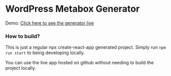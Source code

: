 # WordPress Metabox Generator

Demo: [Click here to see the generator live](https://johntendik.github.io/WordPress-MetaBox-Generator/)

### How to build?

This is just a regular npx create-react-app generated project. Simply run `npm run start` to being developing locally.

You can use the live app hosted on github without needing to build the project locally.